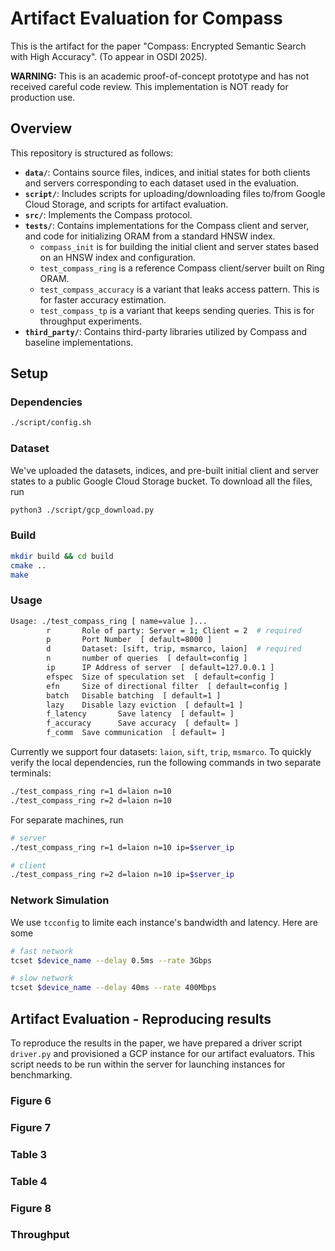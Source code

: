 # Artifact Evaluation for Compass

This is the artifact for the paper "Compass: Encrypted Semantic Search with High Accuracy". (To appear in OSDI 2025).


**WARNING:** This is an academic proof-of-concept prototype and has not received careful code review. This implementation is NOT ready for production use.

## Overview 

This repository is structured as follows:
- **`data/`**: Contains source files, indices, and initial states for both clients and servers corresponding to each dataset used in the evaluation.
- **`script/`**: Includes scripts for uploading/downloading files to/from Google Cloud Storage, and scripts for artifact evaluation.
- **`src/`**: Implements the Compass protocol.
- **`tests/`**: Contains implementations for the Compass client and server, and code for initializing ORAM from a standard HNSW index.
  - `compass_init` is for building the initial client and server states based on an HNSW index and configuration.
  - `test_compass_ring` is a reference Compass client/server built on Ring ORAM.
  - `test_compass_accuracy` is a variant that leaks access pattern. This is for faster accuracy estimation.
  - `test_compass_tp` is a variant that keeps sending queries. This is for throughput experiments.
- **`third_party/`**: Contains third-party libraries utilized by Compass and baseline implementations.


## Setup

### Dependencies

```bash
./script/config.sh
```

### Dataset
We've uploaded the datasets, indices, and pre-built initial client and server states to a public Google Cloud Storage bucket. To download all the files, run

```bash
python3 ./script/gcp_download.py
```

### Build 

```bash
mkdir build && cd build
cmake ..
make
```

### Usage

```bash
Usage: ./test_compass_ring [ name=value ]...
        r       Role of party: Server = 1; Client = 2  # required
        p       Port Number  [ default=8000 ]
        d       Dataset: [sift, trip, msmarco, laion]  # required
        n       number of queries  [ default=config ]
        ip      IP Address of server  [ default=127.0.0.1 ]
        efspec  Size of speculation set  [ default=config ]
        efn     Size of directional filter  [ default=config ]
        batch   Disable batching  [ default=1 ]
        lazy    Disable lazy eviction  [ default=1 ]
        f_latency       Save latency  [ default= ]
        f_accuracy      Save accuracy  [ default= ]
        f_comm  Save communication  [ default= ]
```

Currently we support four datasets: `laion`, `sift`, `trip`, `msmarco`. To quickly verify the local dependencies, run the following commands in two separate terminals:

```bash
./test_compass_ring r=1 d=laion n=10 
./test_compass_ring r=2 d=laion n=10
```

For separate machines, run
```bash
# server
./test_compass_ring r=1 d=laion n=10 ip=$server_ip

# client
./test_compass_ring r=2 d=laion n=10 ip=$server_ip
```

### Network Simulation

We use `tcconfig` to limite each instance's bandwidth and latency. Here are some 

```bash
# fast network
tcset $device_name --delay 0.5ms --rate 3Gbps 

# slow network
tcset $device_name --delay 40ms --rate 400Mbps
```



## Artifact Evaluation - Reproducing results 

To reproduce the results in the paper, we have prepared a driver script `driver.py` and provisioned a GCP instance for our artifact evaluators. This script needs to be run within the server for launching instances for benchmarking.


### Figure 6

### Figure 7

### Table 3

### Table 4

### Figure 8

### Throughput
